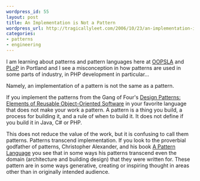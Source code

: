 ```yaml
--- 
wordpress_id: 55
layout: post
title: An Implementation is Not a Pattern
wordpress_url: http://tragicallyleet.com/2006/10/23/an-implementation-is-not-a-pattern/
categories:
- patterns
- engineering
---
```

I am learning about patterns and pattern languages here at [OOPSLA](http://oopsla.org/2006/) and [PLoP](http://hillside.net/plop/2006/) in Portland and I see a misconception in how patterns are used in some parts of industry, in PHP development in particular...

Namely, an implementation of a pattern is not the same as a pattern.

If you implement the patterns from the Gang of Four's [Design Patterns: Elements of Reusable Object-Oriented Software](http://www.amazon.com/gp/redirect.html?ASIN=0201633612&tag=tragicallyl33-20&lcode=xm2&cID=2025&ccmID=165953&location=/o/ASIN/0201633612%3FSubscriptionId=0EMV44A9A5YT1RVDGZ82) in your favorite language that does not make your work a pattern.  A pattern is a thing you build, a process for building it, and a rule of when to build it.  It does not define if you build it in Java, C# or PHP.

This does not reduce the value of the work, but it is confusing to call them patterns. Patterns transcend implementation. If you look to the proverbial godfather of patterns, Christopher Alexander, and his book [A Pattern Language](http://www.amazon.com/gp/redirect.html?ASIN=0195019199&tag=tragicallyl33-20&lcode=xm2&cID=2025&ccmID=165953&location=/o/ASIN/0195019199%3FSubscriptionId=0EMV44A9A5YT1RVDGZ82) you see that in some ways his patterns transcend even the domain (architecture and building design) that they were written for.  These pattern are in some ways generative, creating  or inspiring thought in areas other than in originally intended audience.

